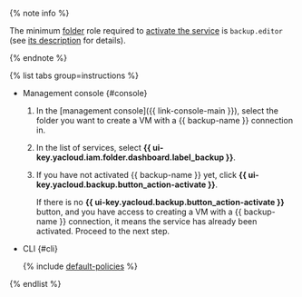 {% note info %}

The minimum [folder](../../../resource-manager/concepts/resources-hierarchy.md#folder) role required to [activate the service](../../../backup/concepts/index.md#providers) is `backup.editor` (see [its description](../../../backup/security/index.md#backup-editor) for details).

{% endnote %}

{% list tabs group=instructions %}

- Management console {#console}

  1. In the [management console]({{ link-console-main }}), select the folder you want to create a VM with a {{ backup-name }} connection in.
  1. In the list of services, select **{{ ui-key.yacloud.iam.folder.dashboard.label_backup }}**.
  1. If you have not activated {{ backup-name }} yet, click **{{ ui-key.yacloud.backup.button_action-activate }}**.

      If there is no **{{ ui-key.yacloud.backup.button_action-activate }}** button, and you have access to creating a VM with a {{ backup-name }} connection, it means the service has already been activated. Proceed to the next step.

- CLI {#cli}

  {% include [default-policies](../../../_includes/backup/operations/cli-activate-service.md) %}

{% endlist %}